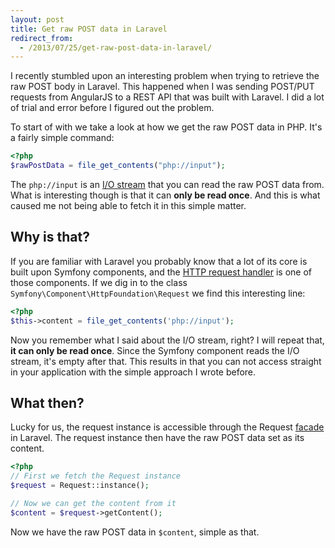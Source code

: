 ```yaml
---
layout: post
title: Get raw POST data in Laravel
redirect_from: 
  - /2013/07/25/get-raw-post-data-in-laravel/
---
```


I recently stumbled upon an interesting problem when trying to retrieve the raw POST body in Laravel. This happened when I was sending POST/PUT requests from AngularJS to a REST API that was built with Laravel. I did a lot of trial and error before I figured out the problem.

<!-- more -->

To start of with we take a look at how we get the raw POST data in PHP. It's a fairly simple command:

```php
<?php
$rawPostData = file_get_contents("php://input");
```

The `php://input` is an [I/O stream][1] that you can read the raw POST data from. What is interesting though is that it can **only be read once**. And this is what caused me not being able to fetch it in this simple matter.

## Why is that?

If you are familiar with Laravel you probably know that a lot of its core is built upon Symfony components, and the [HTTP request handler][2] is one of those components. If we dig in to the class `Symfony\Component\HttpFoundation\Request` we find this interesting line:

```php
<?php
$this->content = file_get_contents('php://input');
```

Now you remember what I said about the I/O stream, right? I will repeat that, **it can only be read once**. Since the Symfony component reads the I/O stream, it's empty after that. This results in that you can not access straight in your application with the simple approach I wrote before.

## What then?

Lucky for us, the request instance is accessible through the Request [facade][3] in Laravel. The request instance then have the raw POST data set as its content.

```php
<?php
// First we fetch the Request instance
$request = Request::instance();

// Now we can get the content from it
$content = $request->getContent();
```

Now we have the raw POST data in `$content`, simple as that.

 [1]: http://us.php.net/manual/en/wrappers.php.php
 [2]: http://symfony.com/doc/2.0/components/http_foundation/introduction.html#request
 [3]: http://laravel.com/docs/facades
